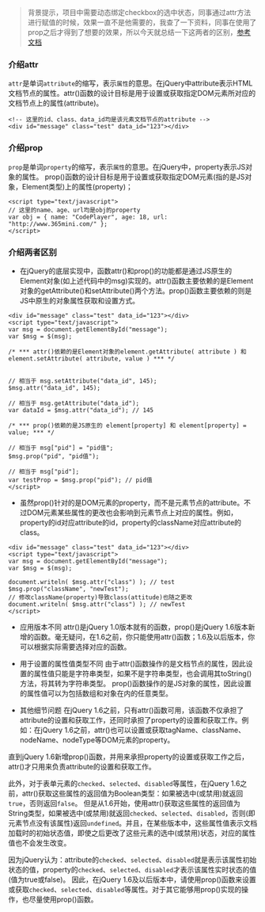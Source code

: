 > 背景提示，项目中需要动态绑定checkbox的选中状态，同事通过attr方法进行赋值的时候，效果一直不是他需要的，我查了一下资料，同事在使用了prop之后才得到了想要的效果，所以今天就总结一下这两者的区别，[参考文档](http://www.jb51.net/article/89038.htm)

### 介绍attr
`attr`是单词`attribute`的缩写，表示`属性`的意思。在jQuery中attribute表示HTML文档节点的属性。attr()函数的设计目标是用于设置或获取指定DOM元素所对应的文档节点上的属性(attribute)。
```
<!-- 这里的id、class、data_id均是该元素文档节点的attribute -->
<div id="message" class="test" data_id="123"></div>
```
### 介绍prop
`prop`是单词`property`的缩写，表示`属性`的意思。在jQuery中，property表示JS对象的属性。
prop()函数的设计目标是用于设置或获取指定DOM元素(指的是JS对象，Element类型)上的属性(property)；
```
<script type="text/javascript">
// 这里的name、age、url均是obj的property
var obj = { name: "CodePlayer", age: 18, url: "http://www.365mini.com/" };
</script>
```
### 介绍两者区别
* 在jQuery的底层实现中，函数attr()和prop()的功能都是通过JS原生的Element对象(如上述代码中的msg)实现的。attr()函数主要依赖的是Element对象的getAttribute()和setAttribute()两个方法。prop()函数主要依赖的则是JS中原生的对象属性获取和设置方式。

```
<div id="message" class="test" data_id="123"></div>
<script type="text/javascript">
var msg = document.getElementById("message");
var $msg = $(msg);

/* *** attr()依赖的是Element对象的element.getAttribute( attribute ) 和 element.setAttribute( attribute, value ) *** */


// 相当于 msg.setAttribute("data_id", 145);
$msg.attr("data_id", 145);

// 相当于 msg.getAttribute("data_id");
var dataId = $msg.attr("data_id"); // 145

/* *** prop()依赖的是JS原生的 element[property] 和 element[property] = value; *** */

// 相当于 msg["pid"] = "pid值";
$msg.prop("pid", "pid值");

// 相当于 msg["pid"];
var testProp = $msg.prop("pid"); // pid值
</script>
```
* 虽然prop()针对的是DOM元素的property，而不是元素节点的attribute。不过DOM元素某些属性的更改也会影响到元素节点上对应的属性。例如，property的id对应attribute的id，property的className对应attribute的class。

```
<div id="message" class="test" data_id="123"></div>
<script type="text/javascript">
var msg = document.getElementById("message");
var $msg = $(msg);

document.writeln( $msg.attr("class") ); // test
$msg.prop("className", "newTest");
// 修改className(property)导致class(attitude)也随之更改
document.writeln( $msg.attr("class") ); // newTest
</script>
```

* 应用版本不同
attr()是jQuery 1.0版本就有的函数，prop()是jQuery 1.6版本新增的函数。毫无疑问，在1.6之前，你只能使用attr()函数；1.6及以后版本，你可以根据实际需要选择对应的函数。

* 用于设置的属性值类型不同
由于attr()函数操作的是文档节点的属性，因此设置的属性值只能是字符串类型，如果不是字符串类型，也会调用其toString()方法，将其转为字符串类型。
prop()函数操作的是JS对象的属性，因此设置的属性值可以为包括数组和对象在内的任意类型。

* 其他细节问题
在jQuery 1.6之前，只有attr()函数可用，该函数不仅承担了attribute的设置和获取工作，还同时承担了property的设置和获取工作。例如：在jQuery 1.6之前，attr()也可以设置或获取tagName、className、nodeName、nodeType等DOM元素的property。

直到jQuery 1.6新增prop()函数，并用来承担property的设置或获取工作之后，attr()才只用来负责attribute的设置和获取工作。

此外，对于表单元素的`checked`、`selected`、`disabled`等属性，在jQuery 1.6之前，attr()获取这些属性的返回值为Boolean类型：如果被选中(或禁用)就返回`true`，否则返回`false`。
但是从1.6开始，使用attr()获取这些属性的返回值为String类型，如果被选中(或禁用)就返回`checked`、`selected`、`disabled`，否则(即元素节点没有该属性)返回`undefined`。并且，在某些版本中，这些属性值表示文档加载时的初始状态值，即使之后更改了这些元素的选中(或禁用)状态，对应的属性值也不会发生改变。

因为jQuery认为：attribute的`checked`、`selected`、`disabled`就是表示该属性初始状态的值，property的`checked`、`selected`、`disabled`才表示该属性实时状态的值(值为true或false)。
因此，在jQuery 1.6及以后版本中，请使用prop()函数来设置或获取`checked`、`selected`、`disabled`等属性。对于其它能够用prop()实现的操作，也尽量使用prop()函数。
